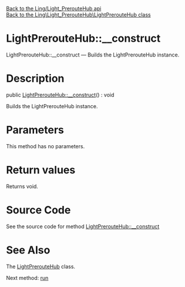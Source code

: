 [Back to the Ling/Light_PrerouteHub api](https://github.com/lingtalfi/Light_PrerouteHub/blob/master/doc/api/Ling/Light_PrerouteHub.md)<br>
[Back to the Ling\Light_PrerouteHub\LightPrerouteHub class](https://github.com/lingtalfi/Light_PrerouteHub/blob/master/doc/api/Ling/Light_PrerouteHub/LightPrerouteHub.md)


LightPrerouteHub::__construct
================



LightPrerouteHub::__construct — Builds the LightPrerouteHub instance.




Description
================


public [LightPrerouteHub::__construct](https://github.com/lingtalfi/Light_PrerouteHub/blob/master/doc/api/Ling/Light_PrerouteHub/LightPrerouteHub/__construct.md)() : void




Builds the LightPrerouteHub instance.




Parameters
================

This method has no parameters.


Return values
================

Returns void.








Source Code
===========
See the source code for method [LightPrerouteHub::__construct](https://github.com/lingtalfi/Light_PrerouteHub/blob/master/LightPrerouteHub.php#L28-L31)


See Also
================

The [LightPrerouteHub](https://github.com/lingtalfi/Light_PrerouteHub/blob/master/doc/api/Ling/Light_PrerouteHub/LightPrerouteHub.md) class.

Next method: [run](https://github.com/lingtalfi/Light_PrerouteHub/blob/master/doc/api/Ling/Light_PrerouteHub/LightPrerouteHub/run.md)<br>

